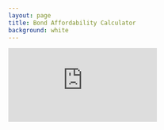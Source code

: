 ```yaml
---
layout: page
title: Bond Affordability Calculator
background: white
---
```


<div>
    <iframe class="bond-calc" frameborder="0"
        src="https://www.ooba.co.za/calculators/affordability-calculator?iframe=true&iftype=evogroup"
        title="Affordability Calculator"></iframe>
</div>